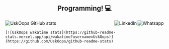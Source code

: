 


<h2 align="center">Programming! 💻</h2>


<a href="https://github.com/UskOops">
    

<a href="https://api.whatsapp.com/send?phone=31984542217">
    <img src="https://img.shields.io/badge/-Whatsapp-4CA143?style=flat&labelColor=4CA143&logo=whatsapp&logoColor=black" title="Text me" align="right" alt="Whatsapp">
</a>


<a href="https://www.linkedin.com/in/marco-ant%C3%B4nio-5a420418a/">
    <img src="https://img.shields.io/badge/-LinkedIn-blue?style=flat&logo=Linkedin&logoColor=white" title="My Social Network" align="right" alt="LinkedIn">
</a>


  ![UskOops GitHub stats](https://github-readme-stats.vercel.app/api?username=UskOops&show_icons=true&theme=highcontrast)
    
    [![UskOops wakatime stats](https://github-readme-stats.vercel.app/api/wakatime?username=UskOops)](https://github.com/UskOops/github-readme-stats)



